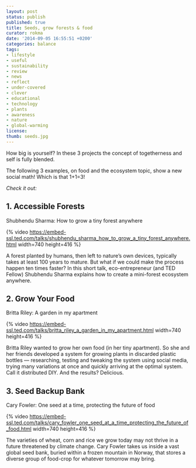 ```yaml
---
layout: post
status: publish
published: true
title: Seeds, grow forests & food
curator: rokma
date: '2014-09-05 16:55:51 +0200'
categories: balance
tags:
- lifestyle
- useful
- sustainability
- review
- news
- reflect
- under-covered
- clever
- educational
- technology
- plants
- awareness
- nature
- global-warming
license:
thumb: seeds.jpg
---
```


How big is yourself? In these 3 projects the concept of togetherness and self is fully blended.

The following 3 examples, on food and the ecosystem topic, show a new social math! Which is that 1+1=3!

_Check it out:_

## 1. Accessible Forests

Shubhendu Sharma: How to grow a tiny forest anywhere

{% video https://embed-ssl.ted.com/talks/shubhendu_sharma_how_to_grow_a_tiny_forest_anywhere.html width=740 height=416 %}


A forest planted by humans, then left to nature’s own devices, typically takes at least 100 years to mature. But what if we could make the process happen ten times faster? In this short talk, eco-entrepreneur (and TED Fellow) Shubhendu Sharma explains how to create a mini-forest ecosystem anywhere.


## 2. Grow Your Food

Britta Riley: A garden in my apartment

{% video https://embed-ssl.ted.com/talks/britta_riley_a_garden_in_my_apartment.html width=740 height=416 %}

Britta Riley wanted to grow her own food (in her tiny apartment). So she and her friends developed a system for growing plants in discarded plastic bottles — researching, testing and tweaking the system using social media, trying many variations at once and quickly arriving at the optimal system. Call it distributed DIY. And the results? Delicious.


## 3. Seed Backup Bank

Cary Fowler: One seed at a time, protecting the future of food

{% video https://embed-ssl.ted.com/talks/cary_fowler_one_seed_at_a_time_protecting_the_future_of_food.html width=740 height=416 %}

The varieties of wheat, corn and rice we grow today may not thrive in a future threatened by climate change. Cary Fowler takes us inside a vast global seed bank, buried within a frozen mountain in Norway, that stores a diverse group of food-crop for whatever tomorrow may bring.
